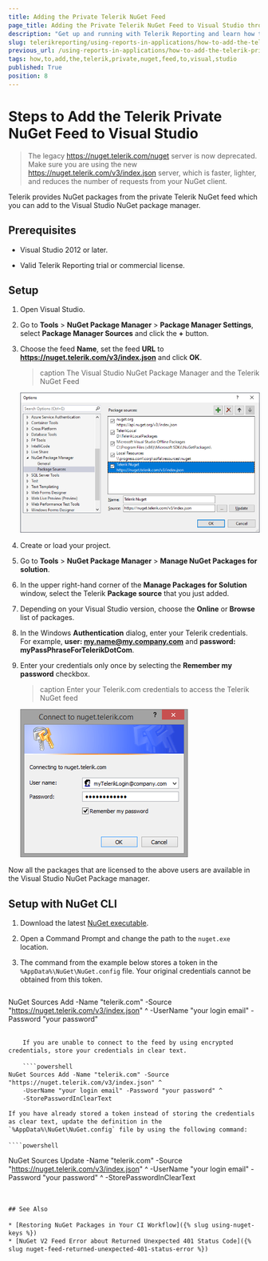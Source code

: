```yaml
---
title: Adding the Private Telerik NuGet Feed
page_title: Adding the Private Telerik NuGet Feed to Visual Studio through the NuGet Package Manager or NuGet CLI
description: "Get up and running with Telerik Reporting and learn how to add quickly and easy the Telerik private NuGet feed to Visual Studio with this step-by-step tutorial."
slug: telerikreporting/using-reports-in-applications/how-to-add-the-telerik-private-nuget-feed-to-visual-studio
previous_url: /using-reports-in-applications/how-to-add-the-telerik-private-nuget-feed-to-visual-studio, /add-the-telerik-private-nuget-feed-to-visual-studio
tags: how,to,add,the,telerik,private,nuget,feed,to,visual,studio
published: True
position: 8
---
```


# Steps to Add the Telerik Private NuGet Feed to Visual Studio

> The legacy https://nuget.telerik.com/nuget server is now deprecated. Make sure you are using the new https://nuget.telerik.com/v3/index.json server, which is faster, lighter, and reduces the number of requests from your NuGet client. 

Telerik provides NuGet packages from the private Telerik NuGet feed which you can add to the Visual Studio NuGet package manager. 

## Prerequisites

* Visual Studio 2012 or later.

* Valid Telerik Reporting trial or commercial license.

## Setup

1. Open Visual Studio. 

1. Go to __Tools__ > __NuGet Package Manager__ > __Package Manager Settings__, select __Package Manager Sources__ and click the __+__ button. 

1. Choose the feed __Name__, set the feed __URL__ to __https://nuget.telerik.com/v3/index.json__ and click __OK__. 
	
	>caption The Visual Studio NuGet Package Manager and the Telerik NuGet Feed 

	![Telerik Nuget Feed in Visual Studio NuGet Package Manager](images/nuged-feed-in-npm.png)

1. Create or load your project. 

1. Go to __Tools__ > __NuGet Package Manager__ > __Manage NuGet Packages for solution__. 

1. In the upper right-hand corner of the __Manage Packages for Solution__ window, select the Telerik __Package source__ that you just added. 

1. Depending on your Visual Studio version, choose the __Online__ or __Browse__ list of packages. 

1. In the Windows **Authentication** dialog, enter your Telerik credentials. For example, **user: my.name@my.company.com** and **password: myPassPhraseForTelerikDotCom**. 

1. Enter your credentials only once by selecting the __Remember my password__ checkbox. 

	>caption Enter your Telerik.com credentials to access the Telerik NuGet feed   

	![Telerik.com credentials form to access the Telerik NuGet Feed](images/nuget-credentials.png)

Now all the packages that are licensed to the above users are available in the Visual Studio NuGet Package manager. 

## Setup with NuGet CLI          

1. Download the latest [NuGet executable](https://dist.nuget.org/win-x86-commandline/latest/nuget.exe). 

1. Open a Command Prompt and change the path to the `nuget.exe` location. 

1. The command from the example below stores a token in the `%AppData%\NuGet\NuGet.config` file. Your original credentials cannot be obtained from this token. 
    
	````powershell
NuGet Sources Add -Name "telerik.com" -Source "https://nuget.telerik.com/v3/index.json" ^
	-UserName "your login email" -Password "your password"
````

	If you are unable to connect to the feed by using encrypted credentials, store your credentials in clear text. 
    
	````powershell
NuGet Sources Add -Name "telerik.com" -Source "https://nuget.telerik.com/v3/index.json" ^
	-UserName "your login email" -Password "your password" ^
	-StorePasswordInClearText
````

	If you have already stored a token instead of storing the credentials as clear text, update the definition in the `%AppData%\NuGet\NuGet.config` file by using the following command: 
    
	````powershell
NuGet Sources Update -Name "telerik.com" -Source "https://nuget.telerik.com/v3/index.json" ^
	-UserName "your login email" -Password "your password" ^
	-StorePasswordInClearText
````


## See Also 

* [Restoring NuGet Packages in Your CI Workflow]({% slug using-nuget-keys %})
* [NuGet V2 Feed Error about Returned Unexpected 401 Status Code]({% slug nuget-feed-returned-unexpected-401-status-error %})
